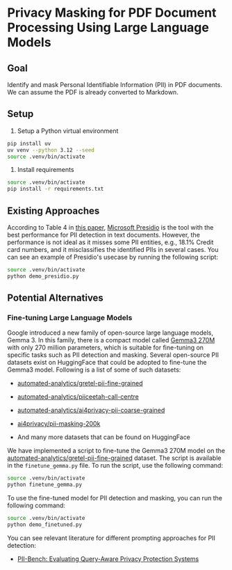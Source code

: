 # Privacy Masking for PDF Document Processing Using Large Language Models

## Goal
Identify and mask Personal Identifiable Information (PII) in PDF documents. We can assume the PDF is already converted to Markdown.

## Setup

1. Setup a Python virtual environment

```bash
pip install uv
uv venv --python 3.12 --seed 
source .venv/bin/activate
```

1. Install requirements

```bash
source .venv/bin/activate
pip install -r requirements.txt
```

## Existing Approaches

According to Table 4 in [this paper](https://arxiv.org/pdf/2504.12308), [Microsoft Presidio](https://microsoft.github.io/presidio/) is the tool with the best performance for PII detection in text documents. However, the performance is not ideal as it misses some PII entities, e.g., 18.1% Credit card numbers, and it misclassifies the identified PIIs in several cases. You can see an example of Presidio's usecase by running the following script:

```bash
source .venv/bin/activate
python demo_presidio.py
```

## Potential Alternatives

### Fine-tuning Large Language Models

Google introduced a new family of open-source large language models, Gemma 3. In this family, there is a compact model called [Gemma3 270M](https://developers.googleblog.com/en/introducing-gemma-3-270m/) with only 270 million parameters, which is suitable for fine-tuning on specific tasks such as PII detection and masking. Several open-source PII datasets exist on HuggingFace that could be adopted to fine-tune the Gemma3 model. Following is a list of some of such datasets:

- [automated-analytics/gretel-pii-fine-grained](https://huggingface.co/datasets/automated-analytics/gretel-pii-fine-grained/)

- [automated-analytics/piiceetah-call-centre](https://huggingface.co/datasets/automated-analytics/piiceetah-call-centre)

- [automated-analytics/ai4privacy-pii-coarse-grained](https://huggingface.co/datasets/automated-analytics/ai4privacy-pii-coarse-grained)

- [ai4privacy/pii-masking-200k](https://huggingface.co/datasets/ai4privacy/pii-masking-200k)

- And many more datasets that can be found on HuggingFace

We have implemented a script to fine-tune the Gemma3 270M model on the [automated-analytics/gretel-pii-fine-grained](https://huggingface.co/datasets/automated-analytics/gretel-pii-fine-grained/) dataset. The script is available in the `finetune_gemma.py` file. To run the script, use the following command:

```bash
source .venv/bin/activate
python finetune_gemma.py
```

To use the fine-tuned model for PII detection and masking, you can run the following command:

```bash
source .venv/bin/activate
python demo_finetuned.py
```

You can see relevant literature for different prompting approaches for PII detection:

- [PII-Bench: Evaluating Query-Aware Privacy Protection Systems](https://openreview.net/pdf?id=uZ18l6OJzO)